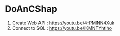 # DoAnCShap
1. Create Web API : https://youtu.be/4-PMlNN4Xuk
2. Connect to SQL : https://youtu.be/iKMNTYhtIho
